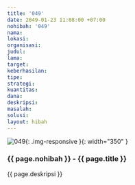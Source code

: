 ```yaml
---
title: '049'
date: 2049-01-23 11:08:00 +07:00
nohibah: '049'
nama:
lokasi:
organisasi:
judul:
lama:
target:
keberhasilan:
tipe:
strategi:
kuantitas:
dana:
deskripsi:
masalah:
solusi:
layout: hibah
---
```


![049](/static/img/hibahcms/049.png){: .img-responsive }{: width="350" }

### {{ page.nohibah }} - {{ page.title }}

{{ page.deskripsi }}
